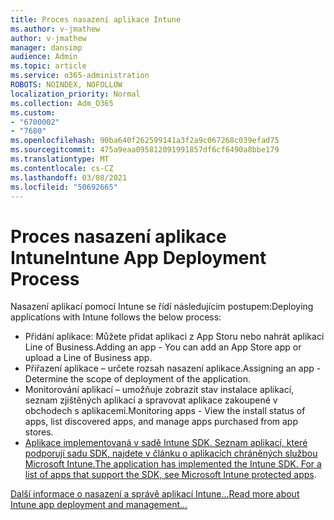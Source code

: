 ```yaml
---
title: Proces nasazení aplikace Intune
ms.author: v-jmathew
author: v-jmathew
manager: dansimp
audience: Admin
ms.topic: article
ms.service: o365-administration
ROBOTS: NOINDEX, NOFOLLOW
localization_priority: Normal
ms.collection: Adm_O365
ms.custom:
- "6700002"
- "7680"
ms.openlocfilehash: 90ba640f262599141a3f2a9c067268c039efad75
ms.sourcegitcommit: 475a9eaa095812091991857df6cf6490a8bbe179
ms.translationtype: MT
ms.contentlocale: cs-CZ
ms.lasthandoff: 03/08/2021
ms.locfileid: "50692665"
---
```

# <a name="intune-app-deployment-process"></a><span data-ttu-id="fbebb-102">Proces nasazení aplikace Intune</span><span class="sxs-lookup"><span data-stu-id="fbebb-102">Intune App Deployment Process</span></span>

<span data-ttu-id="fbebb-103">Nasazení aplikací pomocí Intune se řídí následujícím postupem:</span><span class="sxs-lookup"><span data-stu-id="fbebb-103">Deploying applications with Intune follows the below process:</span></span>

- <span data-ttu-id="fbebb-104">Přidání aplikace: Můžete přidat aplikaci z App Storu nebo nahrát aplikaci Line of Business.</span><span class="sxs-lookup"><span data-stu-id="fbebb-104">Adding an app - You can add an App Store app or upload a Line of Business app.</span></span>
- <span data-ttu-id="fbebb-105">Přiřazení aplikace – určete rozsah nasazení aplikace.</span><span class="sxs-lookup"><span data-stu-id="fbebb-105">Assigning an app - Determine the scope of deployment of the application.</span></span>
- <span data-ttu-id="fbebb-106">Monitorování aplikací – umožňuje zobrazit stav instalace aplikací, seznam zjištěných aplikací a spravovat aplikace zakoupené v obchodech s aplikacemi.</span><span class="sxs-lookup"><span data-stu-id="fbebb-106">Monitoring apps - View the install status of apps, list discovered apps, and manage apps purchased from app stores.</span></span>
- <span data-ttu-id="fbebb-107">[Aplikace implementovaná v sadě Intune SDK. Seznam aplikací, které podporují sadu SDK, najdete v článku o aplikacích chráněných službou Microsoft Intune.](https://docs.microsoft.com/mem/intune/apps/apps-supported-intune-apps)</span><span class="sxs-lookup"><span data-stu-id="fbebb-107">[The application has implemented the Intune SDK. For a list of apps that support the SDK, see Microsoft Intune protected apps](https://docs.microsoft.com/mem/intune/apps/apps-supported-intune-apps).</span></span>

[<span data-ttu-id="fbebb-108">Další informace o nasazení a správě aplikací Intune...</span><span class="sxs-lookup"><span data-stu-id="fbebb-108">Read more about Intune app deployment and management...</span></span>](https://docs.microsoft.com/mem/intune/apps/app-management)
